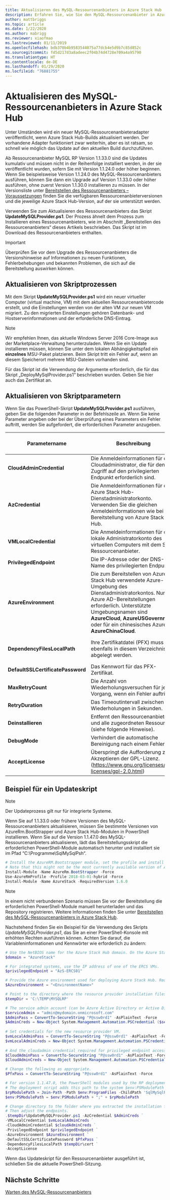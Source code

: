 ```yaml
---
title: Aktualisieren des MySQL-Ressourcenanbieters in Azure Stack Hub
description: Erfahren Sie, wie Sie den MySQL-Ressourcenanbieter in Azure Stack Hub aktualisieren können.
author: mattbriggs
ms.topic: article
ms.date: 1/22/2020
ms.author: mabrigg
ms.reviewer: xiaofmao
ms.lastreviewed: 01/11/2019
ms.openlocfilehash: bdb370b4b9583544075a77dcb4e5d9b7c85d852c
ms.sourcegitcommit: fd5d217d3a8adeec2f04b74d4728e709a4a95790
ms.translationtype: HT
ms.contentlocale: de-DE
ms.lasthandoff: 01/29/2020
ms.locfileid: "76881755"
---
```

# <a name="update-the-mysql-resource-provider-in-azure-stack-hub"></a>Aktualisieren des MySQL-Ressourcenanbieters in Azure Stack Hub

Unter Umständen wird ein neuer MySQL-Ressourcenanbieteradapter veröffentlicht, wenn Azure Stack Hub-Builds aktualisiert werden. Der vorhandene Adapter funktioniert zwar weiterhin, aber es ist ratsam, so schnell wie möglich das Update auf den aktuellen Build durchzuführen.

Ab Ressourcenanbieter MySQL RP Version 1.1.33.0 sind die Updates kumulativ und müssen nicht in der Reihenfolge installiert werden, in der sie veröffentlicht wurden, sofern Sie mit Version 1.1.24.0 oder höher beginnen. Wenn Sie beispielsweise Version 1.1.24.0 des MySQL-Ressourcenanbieters ausführen, können Sie dann ein Upgrade auf Version 1.1.33.0 oder höher ausführen, ohne zuerst Version 1.1.30.0 installieren zu müssen. In der Versionsliste unter [Bereitstellen des Ressourcenanbieters – Voraussetzungen](./azure-stack-mysql-resource-provider-deploy.md#prerequisites) finden Sie die verfügbaren Ressourcenanbieterversionen und die jeweilige Azure Stack Hub-Version, auf der sie unterstützt werden.

Verwenden Sie zum Aktualisieren des Ressourcenanbieters das Skript **UpdateMySQLProvider.ps1**. Der Prozess ähnelt dem Prozess zum Installieren eines Ressourcenanbieters, wie im Abschnitt „Bereitstellen des Ressourcenanbieters“ dieses Artikels beschrieben. Das Skript ist im Download des Ressourcenanbieters enthalten. 

 > [!IMPORTANT]
 > Überprüfen Sie vor dem Upgrade des Ressourcenanbieters die Versionshinweise auf Informationen zu neuen Funktionen, Fehlerbehebungen und bekannten Problemen, die sich auf die Bereitstellung auswirken können.

## <a name="update-script-processes"></a>Aktualisieren von Skriptprozessen

Mit dem Skript **UpdateMySQLProvider.ps1** wird ein neuer virtueller Computer (virtual machine, VM) mit dem aktuellen Ressourcenanbietercode erstellt, und die Einstellungen werden von der alten VM zur neuen VM migriert. Zu den migrierten Einstellungen gehören Datenbank- und Hostserverinformationen und der erforderliche DNS-Eintrag.

>[!NOTE]
>Wir empfehlen Ihnen, das aktuelle Windows Server 2016 Core-Image aus der Marketplace-Verwaltung herunterzuladen. Wenn Sie ein Update installieren müssen, können Sie unter dem lokalen Abhängigkeitspfad ein **einzelnes** MSU-Paket platzieren. Beim Skript tritt ein Fehler auf, wenn an diesem Speicherort mehrere MSU-Dateien vorhanden sind.

Für das Skript ist die Verwendung der Argumente erforderlich, die für das Skript „DeployMySqlProvider.ps1“ beschrieben wurden. Geben Sie hier auch das Zertifikat an.  


## <a name="update-script-parameters"></a>Aktualisieren von Skriptparametern 
Wenn Sie das PowerShell-Skript **UpdateMySQLProvider.ps1** ausführen, geben Sie die folgenden Parameter in der Befehlszeile an. Wenn Sie keine Parameter angeben oder bei der Überprüfung eines Parameters ein Fehler auftritt, werden Sie aufgefordert, die erforderlichen Parameter anzugeben.

| Parametername | Beschreibung | Kommentar oder Standardwert | 
| --- | --- | --- | 
| **CloudAdminCredential** | Die Anmeldeinformationen für den Cloudadministrator, die für den Zugriff auf den privilegierten Endpunkt erforderlich sind. | _Erforderlich_ | 
| **AzCredential** | Die Anmeldeinformationen für das Azure Stack Hub-Dienstadministratorkonto. Verwenden Sie die gleichen Anmeldeinformationen wie bei der Bereitstellung von Azure Stack Hub. | _Erforderlich_ | 
| **VMLocalCredential** |Die Anmeldeinformationen für das lokale Administratorkonto des virtuellen Computers mit dem SQL-Ressourcenanbieter. | _Erforderlich_ | 
| **PrivilegedEndpoint** | Die IP-Adresse oder der DNS-Name des privilegierten Endpunkts. |  _Erforderlich_ | 
| **AzureEnvironment** | Die zum Bereitstellen von Azure Stack Hub verwendete Azure-Umgebung des Dienstadministratorkontos. Nur für Azure AD-Bereitstellungen erforderlich. Unterstützte Umgebungsnamen sind **AzureCloud**, **AzureUSGovernment** oder für ein chinesisches Azure AD **AzureChinaCloud**. | AzureCloud |
| **DependencyFilesLocalPath** | Ihre Zertifikatdatei (PFX) muss ebenfalls in diesem Verzeichnis abgelegt werden. | _Optional_ (_obligatorisch_ bei mehreren Knoten) | 
| **DefaultSSLCertificatePassword** | Das Kennwort für das PFX-Zertifikat. | _Erforderlich_ | 
| **MaxRetryCount** | Die Anzahl von Wiederholungsversuchen für jeden Vorgang, wenn ein Fehler auftritt.| 2 | 
| **RetryDuration** | Das Timeoutintervall zwischen Wiederholungen in Sekunden. | 120 | 
| **Deinstallieren** | Entfernt den Ressourcenanbieter und alle zugeordneten Ressourcen (siehe folgende Hinweise). | Nein | 
| **DebugMode** | Verhindert die automatische Bereinigung nach einem Fehler. | Nein | 
| **AcceptLicense** | Überspringt die Aufforderung zum Akzeptieren der GPL-Lizenz.  (https://www.gnu.org/licenses/old-licenses/gpl-2.0.html) | | 

## <a name="update-script-example"></a>Beispiel für ein Updateskript

> [!NOTE] 
> Der Updateprozess gilt nur für integrierte Systeme.

Wenn Sie auf 1.1.33.0 oder frühere Versionen des MySQL-Ressourcenanbieters aktualisieren, müssen Sie bestimmte Versionen von AzureRm.BootStrapper und Azure Stack Hub-Modulen in PowerShell installieren. Wenn Sie auf die Version 1.1.47.0 des MySQL-Ressourcenanbieters aktualisieren, lädt das Bereitstellungsskript die erforderlichen PowerShell-Module automatisch herunter und installiert sie im Pfad “C:\Programme\SqlMySqlPsh“.

```powershell 
# Install the AzureRM.Bootstrapper module, set the profile and install the AzureStack module
# Note that this might not be the most currently available version of Azure Stack Hub PowerShell.
Install-Module -Name AzureRm.BootStrapper -Force
Use-AzureRmProfile -Profile 2018-03-01-hybrid -Force
Install-Module -Name AzureStack -RequiredVersion 1.6.0
```

> [!NOTE]
> In einem nicht verbundenen Szenario müssen Sie vor der Bereitstellung die erforderlichen PowerShell-Module manuell herunterladen und das Repository registrieren. Weitere Informationen finden Sie unter [Bereitstellen des MySQL-Ressourcenanbieters in Azure Stack Hub](azure-stack-mysql-resource-provider-deploy.md).

Nachstehend finden Sie ein Beispiel für die Verwendung des Skripts *UpdateMySQLProvider.ps1*, das Sie an einer PowerShell-Konsole mit erhöhten Rechten ausführen können. Achten Sie darauf, die Variableninformationen und Kennwörter wie erforderlich zu ändern:

```powershell 
# Use the NetBIOS name for the Azure Stack Hub domain. On the Azure Stack Hub SDK, the default is AzureStack but could have been changed at install time.
$domain = "AzureStack" 

# For integrated systems, use the IP address of one of the ERCS VMs.
$privilegedEndpoint = "AzS-ERCS01" 

# Provide the Azure environment used for deploying Azure Stack Hub. Required only for Azure AD deployments. Supported environment names are AzureCloud, AzureUSGovernment, or AzureChinaCloud. 
$AzureEnvironment = "<EnvironmentName>"

# Point to the directory where the resource provider installation files were extracted. 
$tempDir = 'C:\TEMP\MYSQLRP' 

# The service admin account (can be Azure Active Directory or Active Directory Federation Services).
$serviceAdmin = "admin@mydomain.onmicrosoft.com" 
$AdminPass = ConvertTo-SecureString "P@ssw0rd1" -AsPlainText -Force 
$AdminCreds = New-Object System.Management.Automation.PSCredential ($serviceAdmin, $AdminPass) 
 
# Set credentials for the new resource provider VM.
$vmLocalAdminPass = ConvertTo-SecureString "P@ssw0rd1" -AsPlainText -Force 
$vmLocalAdminCreds = New-Object System.Management.Automation.PSCredential ("mysqlrpadmin", $vmLocalAdminPass) 
 
# And the cloudadmin credential required for privileged endpoint access.
$CloudAdminPass = ConvertTo-SecureString "P@ssw0rd1" -AsPlainText -Force 
$CloudAdminCreds = New-Object System.Management.Automation.PSCredential ("$domain\cloudadmin", $CloudAdminPass) 

# Change the following as appropriate.
$PfxPass = ConvertTo-SecureString "P@ssw0rd1" -AsPlainText -Force 

# For version 1.1.47.0, the PowerShell modules used by the RP deployment are placed in C:\Program Files\SqlMySqlPsh
# The deployment script adds this path to the system $env:PSModulePath to ensure correct modules are used.
$rpModulePath = Join-Path -Path $env:ProgramFiles -ChildPath 'SqlMySqlPsh'
$env:PSModulePath = $env:PSModulePath + ";" + $rpModulePath 

# Change directory to the folder where you extracted the installation files.
# Then adjust the endpoints.
.$tempDir\UpdateMySQLProvider.ps1 -AzCredential $AdminCreds ` 
-VMLocalCredential $vmLocalAdminCreds ` 
-CloudAdminCredential $cloudAdminCreds ` 
-PrivilegedEndpoint $privilegedEndpoint ` 
-AzureEnvironment $AzureEnvironment `
-DefaultSSLCertificatePassword $PfxPass ` 
-DependencyFilesLocalPath $tempDir\cert ` 
-AcceptLicense 
```  

Wenn das Updateskript für den Ressourcenanbieter ausgeführt ist, schließen Sie die aktuelle PowerShell-Sitzung.

## <a name="next-steps"></a>Nächste Schritte
[Warten des MySQL-Ressourcenanbieters](azure-stack-mysql-resource-provider-maintain.md)

